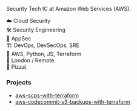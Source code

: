 Security Tech IC at Amazon Web Services (AWS).

☁️  Cloud Security\
🛠 Security Engineering\
👾 AppSec\
🏗 DevOps, DevSecOps, SRE\
🧰 AWS, Python, JS, Terraform\
📍 London / Remote\
🍕 Pizza\

### Projects

- [aws-scps-with-terraform](https://github.com/aws-samples/aws-scps-with-terraform)
- [aws-codecommit-s3-backups-with-terraform](https://github.com/aws-samples/aws-codecommit-s3-backups-with-terraform)


<!--
**jakebark/jakebark** is a ✨ _special_ ✨ repository because its `README.md` (this file) appears on your GitHub profile.

Here are some ideas to get you started:

- 🔭 I’m currently working on ...
- 🌱 I’m currently learning ...
- 👯 I’m looking to collaborate on ...
- 🤔 I’m looking for help with ...
- 💬 Ask me about ...
- 📫 How to reach me: ...
- 😄 Pronouns: ...
- ⚡ Fun fact: ...
-->
